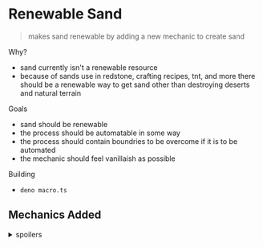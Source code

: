 # Renewable Sand
> makes sand renewable by adding a new mechanic to create sand

Why?
- sand currently isn't a renewable resource
- because of sands use in redstone, crafting recipes, tnt, and more there should be a renewable way to get sand other than destroying deserts and natural terrain

Goals
- sand should be renewable
- the process should be automatable in some way
- the process should contain boundries to be overcome if it is to be automated
- the mechanic should feel vanillaish as possible

Building
- `deno macro.ts`

## Mechanics Added
<details><summary>spoilers</summary><p>

### Anvil Crushing
> anvils will now crush cobblestone and gravel

when an anvil falls on a cobblestone or gravel block 
after enough height and negative y velocity the block will be crushed

cobblestone will turned into gravel when crushed

gravel will turn into sand when crushed

for consistency with this new mechanic some other blocks can be crushed
<details><summary>spoilers</summary><p>

- stone bricks can be crushed into cracked stone brickes, this includes infested ones

- concrete blocks will be crushed into concrete powder

</p></details>

</p></details>

<!-- todo: when infested blocks are cracked, maybe have a chance to have the silverfish pop out? -->
